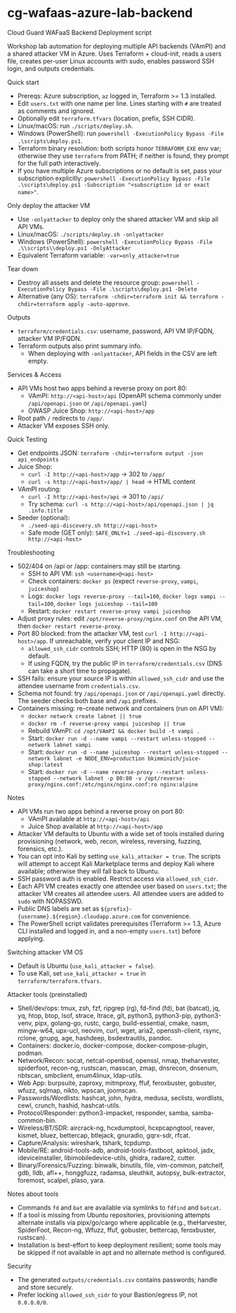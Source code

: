# cg-wafaas-azure-lab-backend
Cloud Guard WAFaaS Backend Deployment script

Workshop lab automation for deploying multiple API backends (VAmPI) and a shared attacker VM in Azure. Uses Terraform + cloud-init, reads a users file, creates per-user Linux accounts with sudo, enables password SSH login, and outputs credentials.

Quick start
- Prereqs: Azure subscription, `az` logged in, Terraform >= 1.3 installed.
- Edit `users.txt` with one name per line. Lines starting with `#` are treated as comments and ignored.
- Optionally edit `terraform.tfvars` (location, prefix, SSH CIDR).
- Linux/macOS: run `./scripts/deploy.sh`.
- Windows (PowerShell): run `powershell -ExecutionPolicy Bypass -File .\scripts\deploy.ps1`.
- Terraform binary resolution: both scripts honor `TERRAFORM_EXE` env var; otherwise they use `terraform` from PATH; if neither is found, they prompt for the full path interactively.
- If you have multiple Azure subscriptions or no default is set, pass your subscription explicitly: `powershell -ExecutionPolicy Bypass -File .\scripts\deploy.ps1 -Subscription "<subscription id or exact name>"`.

Only deploy the attacker VM
- Use `-onlyattacker` to deploy only the shared attacker VM and skip all API VMs.
- Linux/macOS: `./scripts/deploy.sh -onlyattacker`
- Windows (PowerShell): `powershell -ExecutionPolicy Bypass -File .\\scripts\\deploy.ps1 -OnlyAttacker`
- Equivalent Terraform variable: `-var=only_attacker=true`

Tear down
- Destroy all assets and delete the resource group: `powershell -ExecutionPolicy Bypass -File .\scripts\deploy.ps1 -Delete`
- Alternative (any OS): `terraform -chdir=terraform init && terraform -chdir=terraform apply -auto-approve`.

Outputs
- `terraform/credentials.csv`: username, password, API VM IP/FQDN, attacker VM IP/FQDN.
- Terraform outputs also print summary info.
  - When deploying with `-onlyattacker`, API fields in the CSV are left empty.

Services & Access
- API VMs host two apps behind a reverse proxy on port 80:
  - VAmPI: `http://<api-host>/api` (OpenAPI schema commonly under `/api/openapi.json` or `/api/openapi.yaml`)
  - OWASP Juice Shop: `http://<api-host>/app`
- Root path `/` redirects to `/app/`.
- Attacker VM exposes SSH only.

Quick Testing
- Get endpoints JSON: `terraform -chdir=terraform output -json api_endpoints`
- Juice Shop:
  - `curl -I http://<api-host>/app` → 302 to `/app/`
  - `curl -s http://<api-host>/app/ | head` → HTML content
- VAmPI routing:
  - `curl -I http://<api-host>/api` → 301 to `/api/`
  - Try schema: `curl -s http://<api-host>/api/openapi.json | jq .info.title`
- Seeder (optional):
  - `./seed-api-discovery.sh http://<api-host>`
  - Safe mode (GET only): `SAFE_ONLY=1 ./seed-api-discovery.sh http://<api-host>`

Troubleshooting
- 502/404 on /api or /app: containers may still be starting.
  - SSH to API VM: `ssh <username>@<api-host>`
  - Check containers: `docker ps` (expect `reverse-proxy`, `vampi`, `juiceshop`)
  - Logs: `docker logs reverse-proxy --tail=100`, `docker logs vampi --tail=100`, `docker logs juiceshop --tail=100`
  - Restart: `docker restart reverse-proxy vampi juiceshop`
- Adjust proxy rules: edit `/opt/reverse-proxy/nginx.conf` on the API VM, then `docker restart reverse-proxy`.
- Port 80 blocked: from the attacker VM, test `curl -I http://<api-host>/app`. If unreachable, verify your client IP and NSG:
  - `allowed_ssh_cidr` controls SSH; HTTP (80) is open in the NSG by default.
  - If using FQDN, try the public IP in `terraform/credentials.csv` (DNS can take a short time to propagate).
- SSH fails: ensure your source IP is within `allowed_ssh_cidr` and use the attendee username from `credentials.csv`.
- Schema not found: try `/api/openapi.json` or `/api/openapi.yaml` directly. The seeder checks both base and `/api` prefixes.
- Containers missing: re-create network and containers (run on API VM):
  - `docker network create labnet || true`
  - `docker rm -f reverse-proxy vampi juiceshop || true`
  - Rebuild VAmPI: `cd /opt/VAmPI && docker build -t vampi .`
  - Start: `docker run -d --name vampi --restart unless-stopped --network labnet vampi`
  - Start: `docker run -d --name juiceshop --restart unless-stopped --network labnet -e NODE_ENV=production bkimminich/juice-shop:latest`
  - Start: `docker run -d --name reverse-proxy --restart unless-stopped --network labnet -p 80:80 -v /opt/reverse-proxy/nginx.conf:/etc/nginx/nginx.conf:ro nginx:alpine`

Notes
- API VMs run two apps behind a reverse proxy on port 80:
  - VAmPI available at `http://<api-host>/api`
  - Juice Shop available at `http://<api-host>/app`
- Attacker VM defaults to Ubuntu with a wide set of tools installed during provisioning (network, web, recon, wireless, reversing, fuzzing, forensics, etc.).
- You can opt into Kali by setting `use_kali_attacker = true`. The scripts will attempt to accept Kali Marketplace terms and deploy Kali where available; otherwise they will fall back to Ubuntu.
- SSH password auth is enabled. Restrict access via `allowed_ssh_cidr`.
- Each API VM creates exactly one attendee user based on `users.txt`; the attacker VM creates all attendee users. All attendee users are added to `sudo` with NOPASSWD.
- Public DNS labels are set as `${prefix}-{username}.${region}.cloudapp.azure.com` for convenience.
 - The PowerShell script validates prerequisites (Terraform >= 1.3, Azure CLI installed and logged in, and a non-empty `users.txt`) before applying.

Switching attacker VM OS
- Default is Ubuntu (`use_kali_attacker = false`).
- To use Kali, set `use_kali_attacker = true` in `terraform/terraform.tfvars`.

Attacker tools (preinstalled)
- Shell/dev/ops: tmux, zsh, fzf, ripgrep (rg), fd-find (fd), bat (batcat), jq, yq, htop, btop, lsof, strace, ltrace, git, python3, python3-pip, python3-venv, pipx, golang-go, rustc, cargo, build-essential, cmake, nasm, mingw-w64, upx-ucl, neovim, curl, wget, aria2, openssh-client, rsync, rclone, gnupg, age, hashdeep, bsdextrautils, pandoc.
- Containers: docker.io, docker-compose, docker-compose-plugin, podman.
- Network/Recon: socat, netcat-openbsd, openssl, nmap, theharvester, spiderfoot, recon-ng, rustscan, masscan, zmap, dnsrecon, dnsenum, nbtscan, smbclient, enum4linux, ldap-utils.
- Web App: burpsuite, zaproxy, mitmproxy, ffuf, feroxbuster, gobuster, wfuzz, sqlmap, nikto, wpscan, joomscan.
- Passwords/Wordlists: hashcat, john, hydra, medusa, seclists, wordlists, cewl, crunch, hashid, hashcat-utils.
- Protocol/Responder: python3-impacket, responder, samba, samba-common-bin.
- Wireless/BT/SDR: aircrack-ng, hcxdumptool, hcxpcapngtool, reaver, kismet, bluez, bettercap, btlejack, gnuradio, gqrx-sdr, rfcat.
- Capture/Analysis: wireshark, tshark, tcpdump.
- Mobile/RE: android-tools-adb, android-tools-fastboot, apktool, jadx, ideviceinstaller, libimobiledevice-utils, ghidra, radare2, cutter.
- Binary/Forensics/Fuzzing: binwalk, binutils, file, vim-common, patchelf, gdb, lldb, afl++, honggfuzz, radamsa, sleuthkit, autopsy, bulk-extractor, foremost, scalpel, plaso, yara.

Notes about tools
- Commands `fd` and `bat` are available via symlinks to `fdfind` and `batcat`.
- If a tool is missing from Ubuntu repositories, provisioning attempts alternate installs via pipx/go/cargo where applicable (e.g., theHarvester, SpiderFoot, Recon-ng, Wfuzz, ffuf, gobuster, bettercap, feroxbuster, rustscan).
- Installation is best-effort to keep deployment resilient; some tools may be skipped if not available in apt and no alternate method is configured.

Security
- The generated `outputs/credentials.csv` contains passwords; handle and store securely.
- Prefer locking `allowed_ssh_cidr` to your Bastion/egress IP, not `0.0.0.0/0`.
